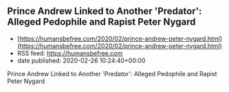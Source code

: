 ## Prince Andrew Linked to Another 'Predator': Alleged Pedophile and Rapist Peter Nygard
 - [https://humansbefree.com/2020/02/prince-andrew-peter-nygard.html](https://humansbefree.com/2020/02/prince-andrew-peter-nygard.html)
 - RSS feed: https://humansbefree.com
 - date published: 2020-02-26 10:24:40+00:00

Prince Andrew Linked to Another 'Predator': Alleged Pedophile and Rapist Peter Nygard

